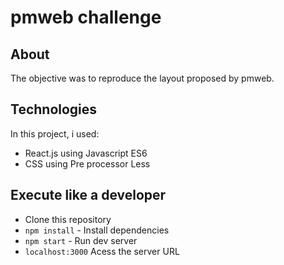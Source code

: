 # pmweb challenge

## About  
The objective was to reproduce the layout proposed by pmweb. 

## Technologies  
In this project, i used:

- React.js using Javascript ES6
- CSS using Pre processor Less

## Execute like a developer

- Clone this repository
- `npm install` - Install dependencies
- `npm start` - Run dev server
- `localhost:3000` Acess the server URL